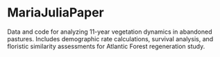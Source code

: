 # MariaJuliaPaper
Data and code for analyzing 11-year vegetation dynamics in abandoned pastures. Includes demographic rate calculations, survival analysis, and floristic similarity assessments for Atlantic Forest regeneration study.
